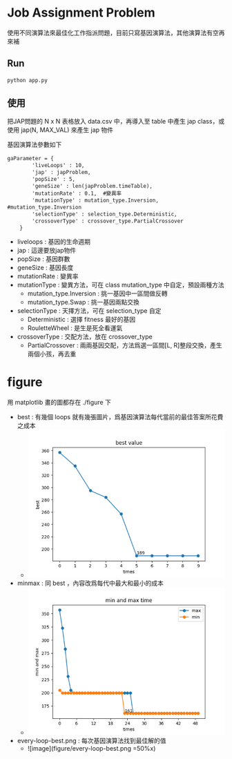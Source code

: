 # Job Assignment Problem

使用不同演算法來最佳化工作指派問題，目前只寫基因演算法，其他演算法有空再來補

## Run

```
python app.py
```

## 使用

把JAP問題的 N x N 表格放入 data.csv 中，再導入至 table 中產生 jap class，或使用 jap(N, MAX_VAL) 來產生 jap 物件

基因演算法參數如下
```
gaParameter = {
        'liveLoops' : 10,
        'jap' : japProblem,
        'popSize' : 5,
        'geneSize' : len(japProblem.timeTable),
        'mutationRate' : 0.1,  #變異率
        'mutationType' : mutation_type.Inversion,  #mutation_type.Inversion 
        'selectionType' : selection_type.Deterministic,
        'crossoverType' : crossover_type.PartialCrossover
    }
```

- liveloops : 基因的生命週期
- jap : 這邊要放jap物件
- popSize : 基因群數
- geneSize : 基因長度
- mutationRate : 變異率
- mutationType : 變異方法，可在 class mutation_type 中自定，預設兩種方法
  + mutation_type.Inversion : 挑一基因中一區間做反轉
  + mutation_type.Swap : 挑一基因兩點交換
- selectionType : 天擇方法，可在 selection_type 自定
  + Deterministic : 選擇 fitness 最好的基因
  + RouletteWheel : 是生是死全看運氣
- crossoverType : 交配方法，放在 crossover_type
  + PartialCrossover : 兩兩基因交配，方法爲選一區間[L, R]整段交換，產生兩個小孩，再去重

# figure 

用 matplotlib 畫的圖都存在 ./figure 下
- best : 有幾個 loops 就有幾張圖片，爲基因演算法每代當前的最佳答案所花費之成本
  + ![image](figure/best/loop49.png)
- minmax : 同 best ，內容改爲每代中最大和最小的成本
  + ![image](figure/minmax/loop0.png)
- every-loop-best.png : 每次基因演算法找到最佳解的值
  + ![image](figure/every-loop-best.png =50%x)
